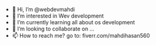- 👋 Hi, I’m @webdevmahdi
- 👀 I’m interested in Wev development
- 🌱 I’m currently learning all about os development
- 💞️ I’m looking to collaborate on ...
- 📫 How to reach me? 
go to: fiverr.com/mahdihasan560

<!---
webdevmahdi/webdevmahdi is a ✨ special ✨ repository because its `README.md` (this file) appears on your GitHub profile.
You can click the Preview link to take a look at your changes.
--->
